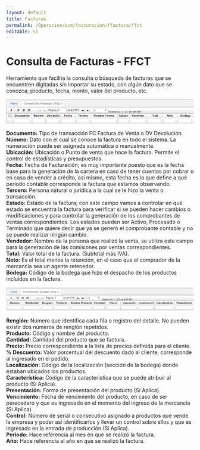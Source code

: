 ```yaml
---
layout: default
title: Facturas
permalink: /Operacion/scm/facturacion/ffactura/ffct
editable: si
---
```


# Consulta de Facturas - FFCT

Herramienta que facilita la consulta o búsqueda de facturas que se encuentren digitadas sin importar su estado, con algún dato que se conozca; producto, fecha, monto, valor del producto, etc.

![](ffcf1.png)

**Documento:** Tipo de transacción FC Factura de Venta o DV Devolución.  
**Número:** Dato con el cual se conoce la factura en todo el sistema. La numeración puede ser asignada automática o manualmente.  
**Ubicación:** Ubicación o Punto de venta que hace la factura. Permite el control de estadísticas y presupuestos.  
**Fecha:** Fecha de Facturación; es muy importante puesto que es la fecha base para la generación de la cartera en caso de tener cuentas por cobrar o en caso de vender a crédito, así mismo, esta fecha es la que define a qué período contable corresponde la factura que estamos observando.  
**Tercero:** Persona natural o jurídica a la cual se le hizo la venta o transacción.  
**Estado:** Estado de la factura; con este campo vamos a controlar en qué estado se encuentra la factura para verificar si se pueden hacer cambios o modificaciones y para controlar la generación de los comprobantes de ventas correspondientes. Los estados pueden ser Activo, Procesado o Terminado que quiere decir que ya se generó el comprobante contable y no se puede realizar ningún cambio.  
**Vendedor:** Nombre de la persona que realizó la venta, se utiliza este campo para la generación de las comisiones por ventas correspondientes.  
**Total:** Valor total de la factura. (Subtotal más IVA).  
**Neto:** Es el total menos la retención, en el caso que el comprador de la mercancía sea un agente retenedor.  
**Bodega:** Código de la bodega que hizo el despacho de los productos incluidos en la factura.  

![](ffcf2.png)

**Renglón:** Número que identifica cada fila o registro del detalle. No pueden existir dos números de renglón repetidos.  
**Producto:** Código y nombre del producto.  
**Cantidad:** Cantidad del producto que se factura.  
**Precio:** Precio correspondiente a la lista de precios definida para el cliente.  
**% Descuento:** Valor porcentual del descuento dado al cliente, corresponde al ingresado en el pedido.  
**Localización:** Código de la localización (sección de la bodega) donde estaban ubicados los productos.  
**Característica:** Código de la característica que se puede atribuir al producto (Sí Aplica).  
**Presentación:** Forma de presentación del producto (Sí Aplica).  
**Vencimiento:** Fecha de vencimiento del producto, en caso de ser perecedero y que es ingresado en el momento del ingreso de la mercancía (Si Aplica).  
**Control:** Número de serial o consecutivo asignado a productos que vende la empresa y poder así identificarlos y llevar un control sobre ellos y que es ingresado en la entrada de producción (Si Aplica).  
**Periodo:** Hace referencia al mes en que se realizó la factura.  
**Año:** Hace referencia al año en que se realizó la factura.  






